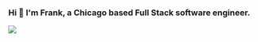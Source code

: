### Hi 👋 I'm Frank, a Chicago based Full Stack software engineer.

![](https://komarev.com/ghpvc/?username=Frank-Raso&style=for-the-badge)





<!--
**Frank-Raso/Frank-Raso** is a ✨ _special_ ✨ repository because its `README.md` (this file) appears on your GitHub profile.

Here are some ideas to get you started:

- 🔭 I’m currently working on ...
- 🌱 I’m currently learning ...
- 👯 I’m looking to collaborate on ...
- 🤔 I’m looking for help with ...
- 💬 Ask me about ...
- 📫 How to reach me: ...
- 😄 Pronouns: ...
- ⚡ Fun fact: ...
-->
